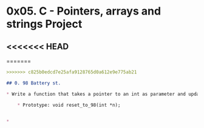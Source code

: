 # 0x05. C - Pointers, arrays and strings Project

<<<<<<< HEAD
----
=======
````markdown
>>>>>>> c825b0edcd7e25afa9128765d0a612e9e775ab21

## 0. 98 Battery st.

* Write a function that takes a pointer to an int as parameter and updates the value it points to to 98.

    * Prototype: void reset_to_98(int *n);


* 
